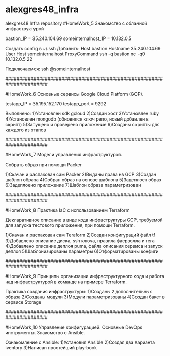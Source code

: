 # alexgres48_infra
alexgres48 Infra repository
#HomeWork_5 Знакомство с облачной инфраструктурой

bastion_IP = 35.240.104.69
someinternalhost_IP = 10.132.0.5

Создать config в ~/.ssh
Добавить:
Host bastion Hostname 35.240.104.69 User <appuser>
Host someinternalhost ProxyCommand ssh -q bastion nc -q0 10.132.0.5 22

Подключаемся: ssh <appuser>@someinternalhost

#######################################################################

#HomeWork_6 Основные сервисы Google Cloud Platform (GCP).

testapp_IP = 35.195.152.170
testapp_port = 9292

Выполнено:
1)Установлен sdk gcloud
2)Создан хост
3)Установлен ruby
4)Установлен mongodb (обновился ключ репо, новый добавлен в скрипт)
5)Запущено и проверено приложение
6)Созданы скрипты для каждого из этапов

#######################################################################

#HomeWork_7 Модели управления инфраструктурой.

Собрать образ при помощи Packer

1)Скачан и распакован сам Packer
2)Выданы права нв GCP
3)Создан шаблон образа
4)Собран образ на основе шаблона
5)Задеплоен образ
6)Задеплоено приложение
7)Шаблон образа параметризован

#######################################################################

#HomeWork_8 Практика IaC с использованием Terraform

Декларативное описание в виде кода инфраструктуры GCP, требуемой для запуска тестового приложения, при помощи Terraform.

1)Скачан и распакован сам Teraform
2)Создан конфигураций файл tf
3)Добавлено описание диска, ssh ключа, правила фаерволла и тега
4)Добавлено описание деплоя puma, файла описания сервиса и запуск деплоя
5)Шаблонизированы параметры
6)Отформатированы конфиги

#######################################################################

#HomeWork_9 Принципы организации инфраструктурного кода и работа над инфраструктурой в команде на примере Terraform.

Практика создания инфраструктуры: 
1)Созданы 2 дополнительных образа 
2)Созданы модули
3)Модули параметризованы
4)Создан бакет в сервисе Storage

#######################################################################

#HomeWork_10 Управление конфигурацией. Основные DevOps инструменты. Знакомство с Ansible.

Ознакомление с Ansible:
1)Установил Ansible
2)Создал два варианта iventory
3)Написан простейший play-book